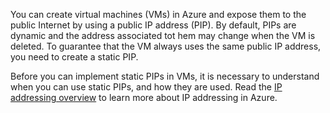 You can create virtual machines (VMs) in Azure and expose them to the public Internet by using a public IP address (PIP). By default, PIPs are dynamic and the address associated tot hem may change when the VM is deleted. To guarantee that the VM always uses the same public IP address, you need to create a static PIP. 

Before you can implement static PIPs in VMs, it is necessary to understand when you can use static PIPs, and how they are used. Read the [IP addressing overview](virtual-network-ip-addresses-overview-arm.md) to learn more about IP addressing in Azure.

